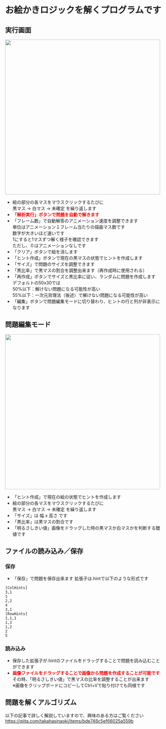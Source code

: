# お絵かきロジックを解くプログラムです

## 実行画面

[<img src="https://qiita-image-store.s3.ap-northeast-1.amazonaws.com/0/411106/4079c994-e641-4e0b-96d0-6f3afe9d7d1f.png" width="500px">](https://takanaweb5.github.io/nonoHtml/)

- 絵の部分の各マスをマウスクリックするたびに<br>
黒マス → 白マス → 未確定 を繰り返します
- <span style="color:red">**「解析実行」ボタンで問題を自動で解きます**</span>
- 「フレーム数」で自動解答のアニメーション速度を調整できます<br>
単位はアニメーション１フレーム当たりの描画マス数です<br>
数字が大きいほど速いです<br>
1にすると1マスずつ解く様子を確認できます<br>
ただし、０はアニメーションなしです
- 「クリア」ボタンで絵を消します
- 「ヒント作成」ボタンで現在の黒マスの状態でヒントを作成します
- 「サイズ」で問題のサイズを調整できます
- 「黒比率」で黒マスの割合を調整出来ます（再作成時に使用される）
- 「再作成」ボタンでサイズと黒比率に従い、ランダムに問題を作成します<br>
デフォルトの50x30では<br>
50%以下：解けない問題になる可能性が高い<br>
55%以下：一次元背理法（後述）で解けない問題になる可能性が高い<br>
- 「編集」ボタンで問題編集モードに切り替わり、ヒントの行と列が非表示になります

## 問題編集モード
<img src="https://qiita-image-store.s3.ap-northeast-1.amazonaws.com/0/411106/23086c59-5715-44a9-9a4b-81ffda904d99.png" width="500px">

- 「ヒント作成」で現在の絵の状態でヒントを作成します<br>
- 絵の部分の各マスをマウスクリックするたびに<br>
黒マス → 白マス → 未確定 を繰り返します
- 「サイズ」は 幅 x 高さ です<br>
- 「黒比率」は黒マスの割合です
- 「明るさしきい値」画像をドラッグした時の黒マスか白マスかを判断する閾値です

## ファイルの読み込み／保存
### 保存
- 「保存」で問題を保存出来ます
拡張子は.hintで以下のような形式です
```hint
[ColHints]
3,1
1
2,2
4
3,1
[RowHints]
1,1,1
1,3
1,2
2
5
```

### 読み込み
- 保存した拡張子が.hintのファイルをドラッグすることで問題を読み込むことができます
- <span style="color:red">**画像ファイルをドラッグすることで画像から問題を作成することが可能です**</span><br>
その時、「明るさしきい値」で黒マスの比率を調整することが出来ます<br>
※画像をクリップボードにコピーしてCtrl+Vで貼り付けても同様です

## 問題を解くアルゴリズム
以下の記事で詳しく解説していますので、興味のある方はご覧ください
https://qiita.com/takahasinaoki/items/bde746c5ef66025a559b



